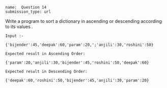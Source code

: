 ﻿```ngMeta
name:  Question 14
submission_type: url
```

Write a program to sort a dictionary in ascending or descending according to its values .


`Input :- `

```
{'bijender':45,'deepak':60,'param':20,';'anjili':30,'roshini':50}
 ```

```
Expected result in Ascending Order:

{'param':20,'anjili':30,'bijender':45,'roshini':50,'deepak':60}
 ```
```
Expected result in Descending Order:

{'deepak':60,'roshini':50,'bijender':45,'anjili':30,'param':20}
 ```

